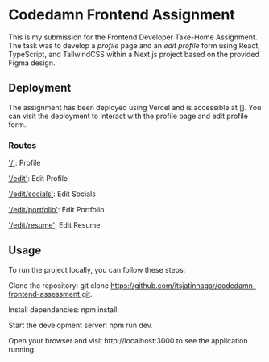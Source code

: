 # Codedamn Frontend Assignment

This is my submission for the Frontend Developer Take-Home Assignment. The task was to develop a _profile_ page and an _edit profile_ form using React, TypeScript, and TailwindCSS within a Next.js project based on the provided Figma design.

## Deployment

The assignment has been deployed using Vercel and is accessible at []. You can visit the deployment to interact with the profile page and edit profile form.

### Routes

['/'](): Profile

['/edit'](): Edit Profile

['/edit/socials'](): Edit Socials

['/edit/portfolio'](): Edit Portfolio

['/edit/resume'](): Edit Resume

## Usage

To run the project locally, you can follow these steps:

Clone the repository: git clone https://github.com/itsjatinnagar/codedamn-frontend-assessment.git.

Install dependencies: npm install.

Start the development server: npm run dev.

Open your browser and visit http://localhost:3000 to see the application running.
